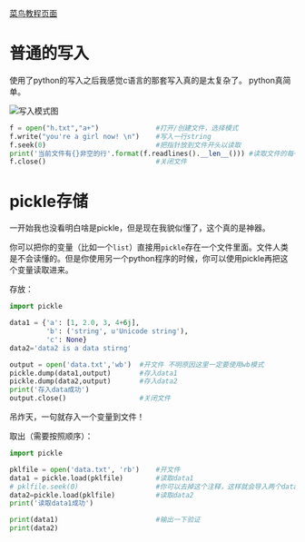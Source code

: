 [菜鸟教程页面](https://www.runoob.com/python3/python3-inputoutput.html)

# 普通的写入
使用了python的写入之后我感觉c语言的那套写入真的是太复杂了。
python真简单。

![写入模式图](http://ww1.sinaimg.cn/large/006rgJELly1gc2v1ft4y3j30ov0ermyk.jpg)

```py
f = open("h.txt","a+")              #打开/创建文件，选择模式
f.write("you're a girl now! \n")    #写入一行string
f.seek(0)                           #把指针放到文件开头以读取
print('当前文件有{}非空的行'.format(f.readlines().__len__())) #读取文件的每一行，转换成行数
f.close()                           #关闭文件
```

# pickle存储
一开始我也没看明白啥是pickle，但是现在我貌似懂了，这个真的是神器。

你可以把你的变量（比如一个`list`）直接用`pickle`存在一个文件里面。文件人类是不会读懂的。但是你使用另一个python程序的时候，你可以使用pickle再把这个变量读取进来。

存放：
```py
import pickle

data1 = {'a': [1, 2.0, 3, 4+6j],
         'b': ('string', u'Unicode string'),
         'c': None}
data2='data2 is a data stirng'

output = open('data.txt','wb')  #开文件 不明原因这里一定要使用wb模式
pickle.dump(data1,output)       #存入data1
pickle.dump(data2,output)       #存入data2
print('存入data成功')            
output.close()                  #关闭文件
```
吊炸天，一句就存入一个变量到文件！

取出（需要按照顺序）：
```py
import pickle

pklfile = open('data.txt', 'rb')    #开文件
data1 = pickle.load(pklfile)        #读取data1
# pklfile.seek(0)                   #你可以去掉这个注释，这样就会导入两个data1
data2=pickle.load(pklfile)          #读取data2
print('读取data1成功')

print(data1)                        #输出一下验证
print(data2)
```

